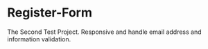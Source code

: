 # Register-Form
The Second Test Project. 
Responsive and handle email address and information validation.
